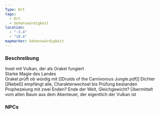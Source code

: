 ```yaml
---
Type: Ort
tags:
  - Ort
  - Sehenswürdigkeit
location:
  - "-3.4"
  - "10.4"
mapmarker: Sehenswürdigkeit
---
```

### Beschreibung
Insel mit Vulkan, der als Orakel fungiert  
Starke Magie des Landes  
Orakel prüft ob würdig mit [[Druids of the Carnivorous Jungle.pdf]]
Dichter [[Nebel]] empfängt alle, Charakterwechsel bis Prüfung bestanden  
Prophezeiung mit zwei Enden? Ende der Welt, Gleichgewicht? Übermittelt vom alten Baum aus dem Abenteuer, der eigentlich der Vulkan  ist
### NPCs
